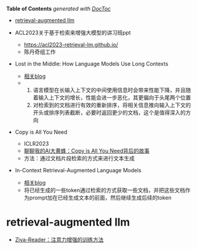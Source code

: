 <!-- START doctoc generated TOC please keep comment here to allow auto update -->
<!-- DON'T EDIT THIS SECTION, INSTEAD RE-RUN doctoc TO UPDATE -->
**Table of Contents**  *generated with [DocToc](https://github.com/thlorenz/doctoc)*

- [retrieval-augmented llm](#retrieval-augmented-llm)

<!-- END doctoc generated TOC please keep comment here to allow auto update -->



- ACL2023关于基于检索来增强大模型的讲习班ppt
  - https://acl2023-retrieval-lm.github.io/
  - 陈丹奇组工作

- Lost in the Middle: How Language Models Use Long Contexts
  - [相关blog](https://zhuanlan.zhihu.com/p/643723202)
  - 1. 语言模型在长输入上下文的中间使用信息时会带来性能下降，并且随着输入上下文的增长，性能会进一步恶化，其更偏向于头尾两个位置
    2. 对检索到的文档进行有效的重新排序，将相关信息推向输入上下文的开头或排序列表截断，必要时返回更少的文档，这个是值得深入的方向

- Copy is All You Need
  - ICLR2023  
  - [聊聊我的AI大黄蜂：Copy is All You Need背后的故事](https://zhuanlan.zhihu.com/p/647457020)
  - 方法：通过文档片段检索的方式来进行文本生成

- In-Context Retrieval-Augmented Language Models
  - [相关blog](https://zhuanlan.zhihu.com/p/647112059)
  - 将已经生成的一些token通过检索的方式获取一些文档，并把这些文档作为prompt加在已经生成文本的前面，然后继续生成后续的token


# retrieval-augmented llm 

- [Ziya-Reader：注意力增强的训练方法](https://mp.weixin.qq.com/s/ekAyYT-Fxj5fw8GNk6Rg0g)
  